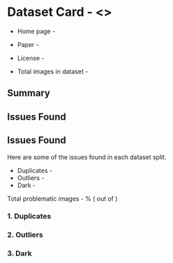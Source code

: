 # Dataset Card - <>

+ Home page - 

+ Paper - 


+ License - 

+ Total images in dataset - 

## Summary


## Issues Found
## Issues Found
Here are some of the issues found in each dataset split.

+ Duplicates - 
+ Outliers - 
+ Dark - 

Total problematic images - % ( out of )

### 1. Duplicates


### 2. Outliers


### 3. Dark
